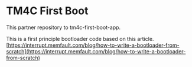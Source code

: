 TM4C First Boot
=====

This partner repository to tm4c-first-boot-app.

This is a first principle bootloader code based on this article. [https://interrupt.memfault.com/blog/how-to-write-a-bootloader-from-scratch](https://interrupt.memfault.com/blog/how-to-write-a-bootloader-from-scratch)

